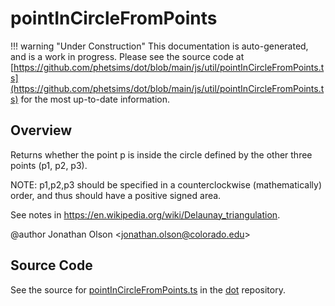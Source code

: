 # pointInCircleFromPoints

!!! warning "Under Construction"
    This documentation is auto-generated, and is a work in progress. Please see the source code at
    [https://github.com/phetsims/dot/blob/main/js/util/pointInCircleFromPoints.ts](https://github.com/phetsims/dot/blob/main/js/util/pointInCircleFromPoints.ts) for the most up-to-date information.

## Overview

Returns whether the point p is inside the circle defined by the other three points (p1, p2, p3).

NOTE: p1,p2,p3 should be specified in a counterclockwise (mathematically) order, and thus should have a positive
signed area.

See notes in https://en.wikipedia.org/wiki/Delaunay_triangulation.

@author Jonathan Olson &lt;jonathan.olson@colorado.edu&gt;



## Source Code

See the source for [pointInCircleFromPoints.ts](https://github.com/phetsims/dot/blob/main/js/util/pointInCircleFromPoints.ts) in the [dot](https://github.com/phetsims/dot) repository.
